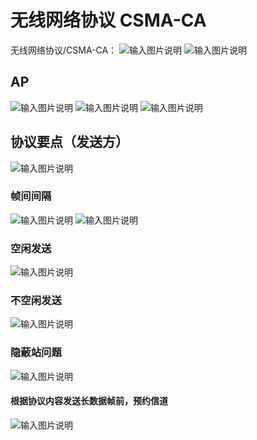 
# 无线网络协议 CSMA-CA
无线网络协议/CSMA-CA：
![输入图片说明](/imgs/2025-07-31/9zniSCGhQafb8OPv.png)
![输入图片说明](/imgs/2025-07-31/ynNMQsYaNFjNkdym.png)

## AP
![输入图片说明](/imgs/2025-07-31/9yQqHZKYq5YmWyaT.png)
![输入图片说明](/imgs/2025-07-31/8E56mRoA13l2RNO4.png)
![输入图片说明](/imgs/2025-07-31/PutDE1CjcmcQX8Hp.png)
## 协议要点（发送方）
![输入图片说明](/imgs/2025-07-31/ccuTlBA8xYWiTPej.png)

### 帧间间隔
![输入图片说明](/imgs/2025-07-31/CTrvYj2nNgVQwimU.png)
![输入图片说明](/imgs/2025-07-31/PmM3onS2W5JUE3QR.png)
### 空闲发送
![输入图片说明](/imgs/2025-07-31/gpcsGaGFmoFs1wXl.png)

### 不空闲发送
![输入图片说明](/imgs/2025-07-31/av9h0fjjEakgy7Bq.png)


### 隐蔽站问题
![输入图片说明](/imgs/2025-07-31/BtZABQqjxxb2Jbgv.png)
#### 根据协议内容发送长数据帧前，预约信道
![输入图片说明](/imgs/2025-07-31/eiWTgPEB3tVMiWSc.png)
<!--stackedit_data:
eyJoaXN0b3J5IjpbMTA4MTc0NTMzLC03OTU1NDM4ODZdfQ==
-->